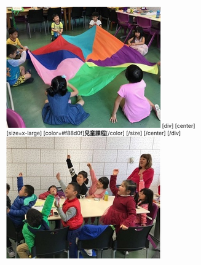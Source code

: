 ![](childrens3.jpg)
[div]
[center]
[size=x-large]
[color=#f88d0f]**兒童課程**[/color]
[/size]
[/center]
[/div]
![](childrens4.jpg)
